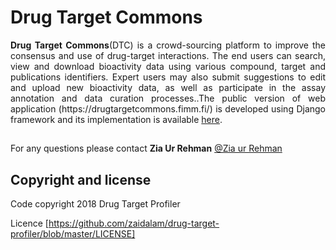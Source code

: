 # Drug Target Commons

<p style="text-align:justify;"> <b>Drug Target Commons</b>(DTC) is a crowd-sourcing platform to improve the consensus and use of drug-target interactions. The end users can search, view and download bioactivity data using various compound, target and publications identifiers. Expert users may also submit suggestions to edit and upload new bioactivity data, as well as participate in the assay annotation and data curation processes..The public version of web application (https://drugtargetcommons.fimm.fi/) is developed using Django framework and its implementation is available <a href="https://github.com/zaidalam/drug-target-commons/archive/master.zip">here</a>.</p>

##

For any questions please contact **Zia Ur Rehman** [@Zia ur Rehman](zia.rehman@helsinki.fi)

## Copyright and license

Code copyright 2018 Drug Target Profiler

Licence [https://github.com/zaidalam/drug-target-profiler/blob/master/LICENSE]
